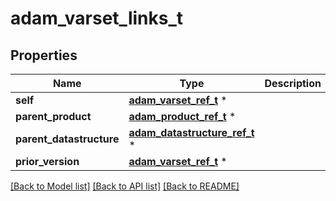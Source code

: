 # adam_varset_links_t

## Properties
Name | Type | Description | Notes
------------ | ------------- | ------------- | -------------
**self** | [**adam_varset_ref_t**](adam_varset_ref.md) \* |  | [optional] 
**parent_product** | [**adam_product_ref_t**](adam_product_ref.md) \* |  | [optional] 
**parent_datastructure** | [**adam_datastructure_ref_t**](adam_datastructure_ref.md) \* |  | [optional] 
**prior_version** | [**adam_varset_ref_t**](adam_varset_ref.md) \* |  | [optional] 

[[Back to Model list]](../README.md#documentation-for-models) [[Back to API list]](../README.md#documentation-for-api-endpoints) [[Back to README]](../README.md)


